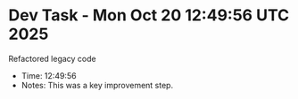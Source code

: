 # Dev Task - Mon Oct 20 12:49:56 UTC 2025
Refactored legacy code
- Time: 12:49:56
- Notes: This was a key improvement step.
